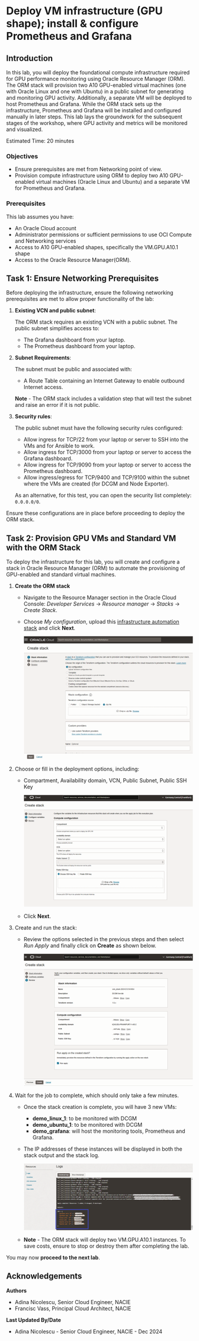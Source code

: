 # Deploy VM infrastructure (GPU shape); install & configure Prometheus and Grafana

## Introduction

In this lab, you will deploy the foundational compute infrastructure required for GPU performance monitoring using Oracle Resource Manager (ORM). The ORM stack will provision two A10 GPU-enabled virtual machines (one with Oracle Linux and one with Ubuntu) in a public subnet for generating and monitoring GPU activity. Additionally, a separate VM will be deployed to host Prometheus and Grafana. While the ORM stack sets up the infrastructure, Prometheus and Grafana will be installed and configured manually in later steps. This lab lays the groundwork for the subsequent stages of the workshop, where GPU activity and metrics will be monitored and visualized.

Estimated Time: 20 minutes

### Objectives

* Ensure prerequisites are met from Networking point of view.
* Provision compute infrastructure using ORM to deploy two A10 GPU-enabled virtual machines (Oracle Linux and Ubuntu) and a separate VM for Prometheus and Grafana.


### Prerequisites

This lab assumes you have:

* An Oracle Cloud account
* Administrator permissions or sufficient permissions to use OCI Compute and Networking services
* Access to A10 GPU-enabled shapes, specifically the VM.GPU.A10.1 shape
* Access to the Oracle Resource Manager(ORM).

## Task 1: Ensure Networking Prerequisites

Before deploying the infrastructure, ensure the following networking prerequisites are met to allow proper functionality of the lab:

1. **Existing VCN and public subnet**:

    The ORM stack requires an existing VCN with a public subnet. The public subnet simplifies access to:
    * The Grafana dashboard from your laptop.
    * The Prometheus dashboard from your laptop.

2. **Subnet Requirements**:

    The subnet must be public and associated with:
    * A Route Table containing an Internet Gateway to enable outbound Internet access.
    
    **Note** - The ORM stack includes a validation step that will test the subnet and raise an error if it is not public.

3. **Security rules**:

    The public subnet must have the following security rules configured:
    * Allow ingress for TCP/22 from your laptop or server to SSH into the VMs and for Ansible to work.
    * Allow ingress for TCP/3000 from your laptop or server to access the Grafana dashboard.
    * Allow ingress for TCP/9090 from your laptop or server to access the Prometheus dashboard.
    * Allow ingress/egress for TCP/9400 and TCP/9100 within the subnet where the VMs are created (for DCGM and Node Exporter).

    As an alternative, for this test, you can open the security list completely: `0.0.0.0/0`.

Ensure these configurations are in place before proceeding to deploy the ORM stack.

## Task 2: Provision GPU VMs and Standard VM with the ORM Stack

To deploy the infrastructure for this lab, you will create and configure a stack in Oracle Resource Manager (ORM) to automate the provisioning of GPU-enabled and standard virtual machines.

1. **Create the ORM stack**
    
    * Navigate to the Resource Manager section in the Oracle Cloud Console:  _Developer Services_ -> _Resource manager_ -> _Stacks_ -> _Create Stack_.
    * Choose _My configuration_, upload this [infrastructure automation stack](https://c4u04.objectstorage.us-ashburn-1.oci.customer-oci.com/p/EcTjWk2IuZPZeNnD_fYMcgUhdNDIDA6rt9gaFj_WZMiL7VvxPBNMY60837hu5hga/n/c4u04/b/livelabsfiles/o/labfiles%2Flivelab_dcgm_prometheus_grafana.zip) and click **Next**.

        ![Resource Manager](./../../dcgm_gpu_monitoring/infra/images/resource_manager.png " ")

2. Choose or fill in the deployment options, including:

    * Compartment, Availability domain, VCN, Public Subnet, Public SSH Key

        ![Deployment options](./../../dcgm_gpu_monitoring/infra/images/orm_stack_config.png " ")

    * Click **Next**.

3. Create and run the stack:
    
    * Review the options selected in the previous steps and then select _Run Apply_ and finally click on **Create** as shown below.

        ![Apply Stack](./../../dcgm_gpu_monitoring/infra/images/apply_stack.png " ")

4. Wait for the job to complete, which should only take a few minutes. 
    
    * Once the stack creation is complete, you will have 3 new VMs:
        * **demo_linux_1**: to be monitored with DCGM
        * **demo_ubuntu_1**: to be monitored with DCGM
        * **demo_grafana**: will host the monitoring tools, Prometheus and Grafana.
    
    * The IP addresses of these instances will be displayed in both the stack output and the stack log.
    
       ![Instances](./../../dcgm_gpu_monitoring/infra/images/orm_stack_output.png " ")

    * **Note** - The ORM stack will deploy two VM.GPU.A10.1 instances. To save costs, ensure to stop or destroy them after completing the lab.


You may now **proceed to the next lab**.

## Acknowledgements

**Authors** 
* Adina Nicolescu, Senior Cloud Engineer, NACIE
* Francisc Vass, Principal Cloud Architect, NACIE

**Last Updated By/Date**
* Adina Nicolescu - Senior Cloud Engineer, NACIE - Dec 2024
